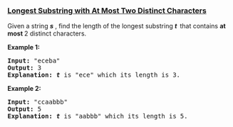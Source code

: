 ### [Longest Substring with At Most Two Distinct Characters](https://leetcode.com/problems/longest-substring-with-at-most-two-distinct-characters)

<p>Given a string <strong><em>s</em></strong> , find the length of the longest substring&nbsp;<strong><em>t&nbsp;&nbsp;</em></strong>that contains <strong>at most </strong>2 distinct characters.</p>

<p><strong>Example 1:</strong></p>

<pre>
<strong>Input:</strong> &quot;eceba&quot;
<strong>Output: </strong>3
<strong>Explanation: <em>t</em></strong><em> </em>is &quot;ece&quot; which its length is 3.
</pre>

<p><strong>Example 2:</strong></p>

<pre>
<strong>Input:</strong> &quot;ccaabbb&quot;
<strong>Output: </strong>5
<strong>Explanation: <em>t</em></strong><em> </em>is &quot;aabbb&quot; which its length is 5.
</pre>
